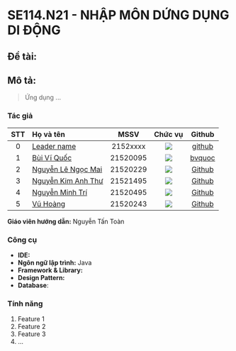 # SE114.N21 - NHẬP MÔN DỨNG DỤNG DI ĐỘNG

## Đề tài: 

## Mô tả:

> Ứng dụng ...

### Tác giả

|STT|Họ và tên          |MSSV       |Chức vụ   |Github|
|:-:|:------------------|:---------:|:--------:|:-----------:|
| 0	|[Leader name](mailto:2152xxxx@gm.uit.edu.vn)	| 2152xxxx	| ![](https://img.shields.io/badge/-Leader-blue) |[github](https://github.com/)|
| 1	|[Bùi Vĩ Quốc](mailto:21520095@gm.uit.edu.vn)	| 21520095	| ![](https://img.shields.io/badge/-Member-blue)  |[bvquoc](https://github.com/bvquoc)|
| 2	|[Nguyễn Lê Ngọc Mai](mailto:21520229@gm.uit.edu.vn)	| 21520229	| ![](https://img.shields.io/badge/-Member-blue)  |[Github](https://github.com/)|
| 3	|[Nguyễn Kim Anh Thư](mailto:21521495@gm.uit.edu.vn)	| 21521495	| ![](https://img.shields.io/badge/-Member-blue)  |[Github](https://github.com/)|
| 4	|[Nguyễn Minh Trí](mailto:21520495@gm.uit.edu.vn)	| 21520495	| ![](https://img.shields.io/badge/-Member-blue)  |[Github](https://github.com/)|
| 5	|[Vũ Hoàng](mailto:21520243@gm.uit.edu.vn)	| 21520243	| ![](https://img.shields.io/badge/-Member-blue)  |[Github](https://github.com/)|

**Giáo viên hướng dẫn:** Nguyễn Tấn Toàn

### Công cụ

- **IDE:** 
- **Ngôn ngữ lập trình:** Java
- **Framework & Library:** 
- **Design Pattern:** 
- **Database**: 

### Tính năng

1. Feature 1
2. Feature 2
3. Feature 3
4. ...
